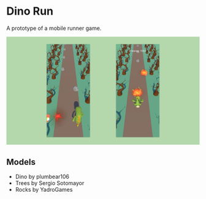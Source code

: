 # Dino Run
A prototype of a mobile runner game.

<p align="center"><img src="Screenshot/dino-run.png"/></p>

## Models
* Dino by plumbear106
* Trees by Sergio Sotomayor
* Rocks by YadroGames
